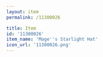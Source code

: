 ```yaml
---
layout: item
permalink: /11300026

title: Item
id: '11300026'
item_name: 'Mage''s Starlight Hat'
icon_url: '11300026.png'
---
```

